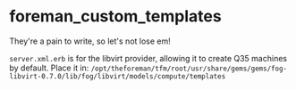 foreman\_custom\_templates
==========================
They're a pain to write, so let's not lose em!

`server.xml.erb` is for the libvirt provider, allowing it to create Q35 machines by default. Place it in: `/opt/theforeman/tfm/root/usr/share/gems/gems/fog-libvirt-0.7.0/lib/fog/libvirt/models/compute/templates`
